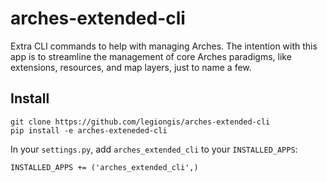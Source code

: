 # arches-extended-cli
Extra CLI commands to help with managing Arches. The intention with this app is to streamline the management of core Arches paradigms, like extensions, resources, and map layers, just to name a few.

## Install

```
git clone https://github.com/legiongis/arches-extended-cli
pip install -e arches-exteneded-cli
```

In your `settings.py`, add `arches_extended_cli` to your `INSTALLED_APPS`:

```
INSTALLED_APPS += ('arches_extended_cli',)
